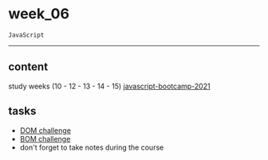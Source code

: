 # week_06

	JavaScript

---
## content

study weeks (10 - 12 - 13 - 14 - 15) [javascript-bootcamp-2021](https://elzero.org/study/javascript-bootcamp-2021-study-plan/)

## tasks
- [DOM challenge](https://www.youtube.com/watch?v=mGhGjzIKEqk)
- [BOM challenge](https://www.youtube.com/watch?v=LzKt8GaoFMs)
- don't forget to take notes during the course
